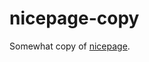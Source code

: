 # nicepage-copy
Somewhat copy of [nicepage](https://nicepage.com/html-templates/preview/agency-specializing-in-social-media-1790901).
